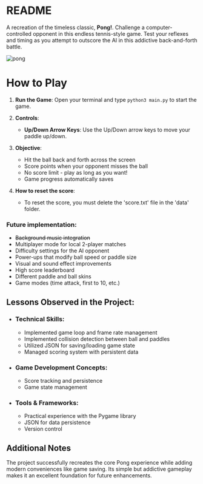 # README
A recreation of the timeless classic, **Pong!**. Challenge a computer-controlled opponent in this endless tennis-style game. Test your reflexes and timing as you attempt to outscore the AI in this addictive back-and-forth battle.

![pong](https://github.com/user-attachments/assets/c8f14d2f-6fba-4ab4-945c-7ae0ac2d32e1)

# How to Play

1. **Run the Game**: Open your terminal and type `python3 main.py` to start the game.
   
2. **Controls**:
   - **Up/Down Arrow Keys**: Use the Up/Down arrow keys to move your paddle up/down.

3. **Objective**: 
   - Hit the ball back and forth across the screen
   - Score points when your opponent misses the ball
   - No score limit - play as long as you want!
   - Game progress automatically saves

4. **How to reset the score**:
   - To reset the score, you must delete the 'score.txt' file in the 'data' folder.

### Future implementation:
   - <s>Background music integration</s>
   - Multiplayer mode for local 2-player matches
   - Difficulty settings for the AI opponent
   - Power-ups that modify ball speed or paddle size
   - Visual and sound effect improvements
   - High score leaderboard
   - Different paddle and ball skins
   - Game modes (time attack, first to 10, etc.)

## Lessons Observed in the Project:
   - ### Technical Skills:
      - Implemented game loop and frame rate management
      - Implemented collision detection between ball and paddles
      - Utilized JSON for saving/loading game state
      - Managed scoring system with persistent data
   
   - ### Game Development Concepts:
      - Score tracking and persistence
      - Game state management

   - ### Tools & Frameworks:
      - Practical experience with the Pygame library
      - JSON for data persistence
      - Version control

## Additional Notes
The project successfully recreates the core Pong experience while adding modern conveniences like game saving. Its simple but addictive gameplay makes it an excellent foundation for future enhancements. 
